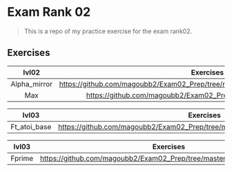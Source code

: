 # Exam Rank 02
>This is a repo of my practice exercise for the exam rank02.

## Exercises
|   **lvl02**  |                                     **Exercises**                                   |
|:------------:|:-----------------------------------------------------------------------------------:|
| Alpha_mirror |https://github.com/magoubb2/Exam02_Prep/tree/master/lvl02/alpha_mirror/alpha_mirror.c|
|     Max      |         https://github.com/magoubb2/Exam02_Prep/tree/master/lvl02/max/max.c         |

|   **lvl03**  |                                     **Exercises**                                   |
|:------------:|:-----------------------------------------------------------------------------------:|
| Ft_atoi_base |https://github.com/magoubb2/Exam02_Prep/tree/master/lvl03/ft_atoi_base/ft_atoi_base.c|

|   **lvl03**  |                                     **Exercises**                                   |
|:------------:|:-----------------------------------------------------------------------------------:|
|    Fprime    |      https://github.com/magoubb2/Exam02_Prep/tree/master/lvl04/fprime/fprime.c      |
